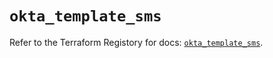 # `okta_template_sms`

Refer to the Terraform Registory for docs: [`okta_template_sms`](https://registry.terraform.io/providers/okta/okta/4.5.0/docs/resources/template_sms).
